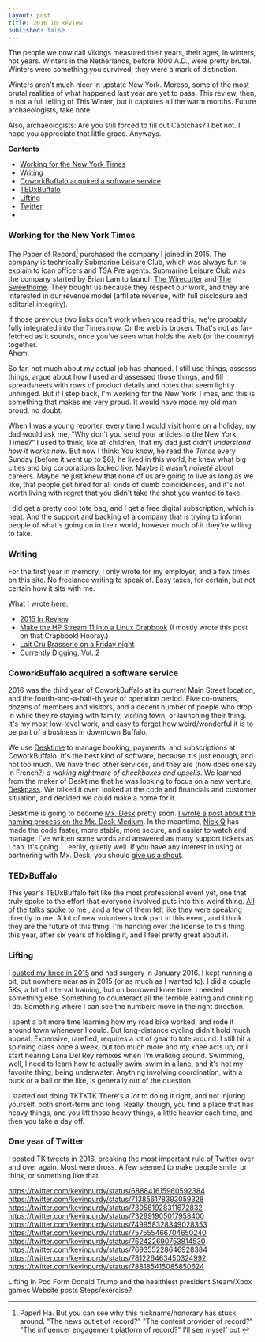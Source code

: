 ```yaml
---
layout: post
title: 2016 In Review
published: false
---
```


The people we now call Vikings measured their years, their ages, in winters,
not years. Winters in the Netherlands, before 1000 A.D., were pretty brutal.  
Winters were something you survived; they were a mark of distinction.

Winters aren't much nicer in upstate New York. Moreso, some of the most brutal
realities of what happened last year are yet to pass. This review, then, is not
a full telling of This Winter, but it captures all the warm months.  Future
archaeologists, take note.  

Also, archaeologists: Are you still forced to fill out Captchas? I bet not. I
hope you appreciate that little grace. Anyways.

**Contents**

+ [Working for the New York Times](#times)
+ [Writing](#writing)
+ [CoworkBuffalo acquired a software service](#cowork)
+ [TEDxBuffalo](#tedxbuffalo)
+ [Lifting](#lifting)
+ [Twitter](#twitter)
+

<a name="times"></a>

### Working for the New York Times

The Paper of Record[^1] purchased the company I joined in 2015. The company is
technically Submarine Leisure Club, which was always fun to explain to loan
officers and TSA Pre agents. Submarine Leisure Club was the company started by
Brian Lam to launch [The Wirecutter](http://thewirecutter.com) and [The
Sweethome](http://thesweethome.com). They bought us because they respect our
work, and they are interested in our revenue model (affiliate revenue, with
full disclosure and editorial integrity).

If those previous two links don't work when you read this, we're probably fully
integrated into the Times now. Or the web is broken. That's not as far-fetched
as it sounds, once you've seen what holds the web (or the country) together.  
Ahem.

So far, not much about my actual job has changed. I still use things, assesss
things, argue about how I used and assessed those things, and fill spreadsheets
with rows of product details and notes that seem lightly unhinged. But if I
step back, I'm working for the New York Times, and this is something that makes
me very proud. It would have made my old man proud, no doubt.

When I was a young reporter, every time I would visit home on a holiday, my dad
would ask me, "Why don't you send your articles to the New York Times?" I used
to think, like all children, that my dad just didn't _understand how it works
now_. But now I think: You know, he read the _Times_ every Sunday (before it
went up to $6), he lived in this world, he knew what big cities and big
corporations looked like. Maybe it wasn't _naïveté_ about careers. Maybe he
just knew that none of us are going to live as long as we like, that people get
hired for all kinds of dumb coincidences, and it's not worth living with regret
that you didn't take the shot you wanted to take.

I did get a pretty cool tote bag, and I get a free digital subscription, which
is neat. And the support and backing of a company that is trying to inform
people of what's going on in their world, however much of it they're willing to take.

### Writing

For the first year in memory, I only wrote for my employer, and a few times on this site. No freelance writing to speak of. Easy taxes, for certain, but not certain how it sits with me.

What I wrote here:

+ [2015 In Review](http://thepurdman.com/2015-in-review/)
+ [Make the HP Stream 11 into a Linux Crapbook](http://thepurdman.com/install-galliumos-linux-on-hp-stream-11/) (I mostly wrote this post on that Crapbook! Hooray.)
+ [Lait Cru Brasserie on a Friday night](http://thepurdman.com/post-about-food/)
+ [Currently Digging, Vol. 2](http://thepurdman.com/currently-digging-2/)

### CoworkBuffalo acquired a software service

2016 was the third year of CoworkBuffalo at its current Main Street location, and the fourth-and-a-half-th year of operation period. Five co-owners, dozens of members and visitors, and a decent number of poeple who drop in while they're staying with family, visiting town, or launching their thing. It's my most low-level work, and easy to forget how weird/wonderful it is to be part of a business in downtown Buffalo.

We use [Desktime](http://desktimeapp.com) to manage booking, payments, and subscriptions at CoworkBuffalo. It's the best kind of software, because it's just enough, and not too much. We have tried other services, and they are (how does one say in French?) _a waking nightmare of checkboxes and upsells_. We learned from the maker of Desktime that he was looking to focus on a new venture, [Deskpass](http://deskpass.com). We talked it over, looked at the code and financials and customer situation, and decided we could make a home for it.

Desktime is going to become [Mx. Desk](http://mxdesk.com) pretty soon. [I wrote a post about the naming process on the Mx. Desk Medium](https://medium.com/mx-desk/how-we-came-up-with-the-name-for-mx-desk-36a0d0b974cf). In the meantime, [Nick Q](http://twitter.com/qrush) has made the code faster, more stable, more secure, and easier to watch and manage. I've written some words and answered as many support tickets as I can. It's going ... eerily, quietly well. If you have any interest in using or partnering with Mx. Desk, you
should [give us a shout](mailto:hello@mxdesk.com).

### TEDxBuffalo

This year's TEDxBuffalo felt like the most professional event yet, one that truly spoke to the effort that everyone involved puts into this weird thing. [All of the talks spoke to me](https://www.youtube.com/playlist?list=PLsRNoUx8w3rO8QwWGAI84PTE9h6soHIXz)
, and a few of them felt like they were speaking directly to me. A lot of new volunteers took part in this event, and I think they are the future of this thing. I'm handing over the license to this thing this year, after six years of holding it, and I feel pretty great about it.

### Lifting

I [busted my knee in 2015](http://thepurdman.com/2015-in-review/#knee) and had surgery in January 2016. I kept running a bit, but nowhere near as in 2015 (or as much as I wanted to). I did a couple 5Ks, a bit of interval training, but on borrowed knee time. I needed something else. Something to counteract all the terrible eating and drinking I do. Something where I can see the numbers move in the right direction.

I spent a bit more time learning how my road bike worked, and rode it around town whenever I could. But long-distance cycling didn't hold much appeal: Expensive, rarefied, requires a lot of gear to tote around. I still hit a spinning class once a week, but too much more and my knee acts up, or I start hearing Lana Del Rey remixes when I'm walking around. Swimming, well, I need to learn how to actually swim-swim in a lane, and it's not my favorite thing, being underwater. Anything involving coordination, with a puck or a ball or the like, is generally out of the question.

I started out doing TKTKTK There's a _lot_ to doing it right, and not injuring yourself, both short-term and long. Really, though, you find a place that has heavy things, and you lift those heavy things, a little heavier each time, and then you take a day off.

### One year of Twitter

I posted TK tweets in 2016, breaking the most important rule of Twitter over and over again. Most were dross. A few seemed to make people smile, or think, or something like that.

https://twitter.com/kevinpurdy/status/688841615960592384
https://twitter.com/kevinpurdy/status/713856178393059328
https://twitter.com/kevinpurdy/status/730581928311672832
https://twitter.com/kevinpurdy/status/732991905017958400
https://twitter.com/kevinpurdy/status/749958328349028353
https://twitter.com/kevinpurdy/status/757555466704650240
https://twitter.com/kevinpurdy/status/762422690753814530
https://twitter.com/kevinpurdy/status/769355228646928384
https://twitter.com/kevinpurdy/status/781226463450324992
https://twitter.com/kevinpurdy/status/788185415085850624




Lifting
In Pod Form
Donald Trump and the healthiest president
Steam/Xbox games
Website posts
Steps/exercise?

[^1]: Paper! Ha. But you can see why this nickname/honorary has stuck around. "The news outlet of record?" "The content provider of record?" "The influencer engagement platform of record?" I'll see myself out.
